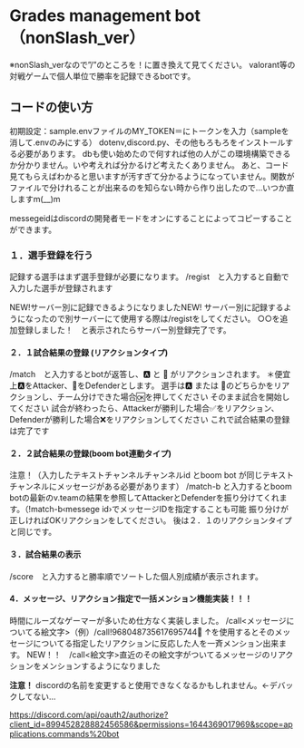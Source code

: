# Grades management bot （nonSlash_ver）
※nonSlash_verなので”/”のところを！に置き換えて見てください。
valorant等の対戦ゲームで個人単位で勝率を記録できるbotです。

## コードの使い方
初期設定：sample.envファイルのMY_TOKEN＝にトークンを入力（sampleを消して.envのみにする）
dotenv,discord.py、その他もろもろをインストールする必要があります。
dbも使い始めたので何すれば他の人がこの環境構築できるか分かりません。いや考えれば分かるけど考えたくありません。
あと、コード見てもらえばわかると思いますが汚すぎて分かるようになっていません。関数がファイルで分けれることが出来るのを知らない時から作り出したので…いつか直しますm(__)m


messegeidはdiscordの開発者モードをオンにすることによってコピーすることができます。

### １．選手登録を行う
記録する選手はまず選手登録が必要になります。
/regist　と入力すると自動で入力した選手が登録されます

NEW!サーバー別に記録できるようになりましたNEW!
サーバー別に記録するようになったので別サーバーにて使用する際は/registをしてください。
○○を追加登録しました！　と表示されたらサーバー別登録完了です。


#### ２．１試合結果の登録 (リアクションタイプ)
/match　と入力するとbotが返答し、🅰️ と 🐢 がリアクションされます。
＊便宜上🅰️をAttacker、🐢をDefenderとします。
選手は🅰️ または 🐢のどちらかをリアクションし、チーム分けできた場合🆗を押してください
そのまま試合を開始してください
試合が終わったら、Attackerが勝利した場合✅をリアクション、Defenderが勝利した場合❌をリアクションしてください
これで試合結果の登録は完了です

#### ２．２試合結果の登録(boom bot連動タイプ)
注意！（入力したテキストチャンネルチャンネルid とboom bot が同じテキストチャンネルにメッセージがある必要があります）
/match-b と入力するとboom botの最新のv.teamの結果を参照してAttackerとDefenderを振り分けてくれます。（!match-b‹messege id›でメッセージIDを指定することも可能
振り分けが正しければOKリアクションをしてください。
後は２．１のリアクションタイプと同じです。


#### ３．試合結果の表示
/score　と入力すると勝率順でソートした個人別成績が表示されます。


#### 4．メッセージ、リアクション指定で一括メンション機能実装！！！
時間にルーズなゲーマーが多いため仕方なく実装しました。
/call<messegeid><メッセージについてる絵文字>（例）/call!968048735617695744🐑
↑を使用するとそのメッセージについてる指定したリアクションに反応した人を一斉メンション出来ます。
NEW！！　/call<絵文字>直近のその絵文字がついてるメッセージのリアクションをメンションするようになりました

**注意！**
discordの名前を変更すると使用できなくなるかもしれません。←デバックしてない…

https://discord.com/api/oauth2/authorize?client_id=899452828882456586&permissions=1644369017969&scope=applications.commands%20bot